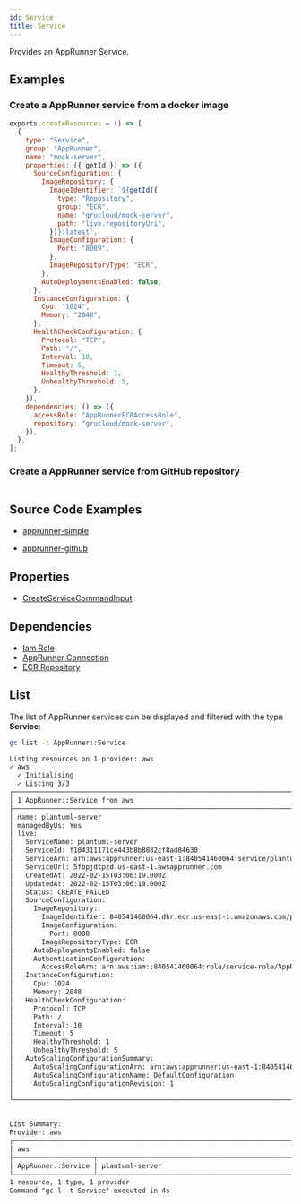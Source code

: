 ```yaml
---
id: Service
title: Service
---
```


Provides an AppRunner Service.

## Examples

### Create a AppRunner service from a docker image

```js
exports.createResources = () => [
  {
    type: "Service",
    group: "AppRunner",
    name: "mock-server",
    properties: ({ getId }) => ({
      SourceConfiguration: {
        ImageRepository: {
          ImageIdentifier: `${getId({
            type: "Repository",
            group: "ECR",
            name: "grucloud/mock-server",
            path: "live.repositoryUri",
          })}:latest`,
          ImageConfiguration: {
            Port: "8089",
          },
          ImageRepositoryType: "ECR",
        },
        AutoDeploymentsEnabled: false,
      },
      InstanceConfiguration: {
        Cpu: "1024",
        Memory: "2048",
      },
      HealthCheckConfiguration: {
        Protocol: "TCP",
        Path: "/",
        Interval: 10,
        Timeout: 5,
        HealthyThreshold: 1,
        UnhealthyThreshold: 5,
      },
    }),
    dependencies: () => ({
      accessRole: "AppRunnerECRAccessRole",
      repository: "grucloud/mock-server",
    }),
  },
];
```

### Create a AppRunner service from GitHub repository

```js

```

## Source Code Examples

- [apprunner-simple](https://github.com/grucloud/grucloud/blob/main/examples/aws/AppRunner/apprunner-simple/resources.js)

- [apprunner-github](https://github.com/grucloud/grucloud/blob/main/examples/aws/AppRunner/apprunner-github/resources.js)

## Properties

- [CreateServiceCommandInput](https://docs.aws.amazon.com/AWSJavaScriptSDK/v3/latest/clients/client-apprunner/interfaces/createservicecommandinput.html)

## Dependencies

- [Iam Role](../IAM/Role.md)
- [AppRunner Connection](./Connection.md)
- [ECR Repository](../ECR/Repository.md)

## List

The list of AppRunner services can be displayed and filtered with the type **Service**:

```sh
gc list -t AppRunner::Service
```

```txt
Listing resources on 1 provider: aws
✓ aws
  ✓ Initialising
  ✓ Listing 3/3
┌──────────────────────────────────────────────────────────────────────────┐
│ 1 AppRunner::Service from aws                                            │
├──────────────────────────────────────────────────────────────────────────┤
│ name: plantuml-server                                                    │
│ managedByUs: Yes                                                         │
│ live:                                                                    │
│   ServiceName: plantuml-server                                           │
│   ServiceId: f104311171ce443b8b8882cf8ad84630                            │
│   ServiceArn: arn:aws:apprunner:us-east-1:840541460064:service/plantuml… │
│   ServiceUrl: 5fbpjdtpzd.us-east-1.awsapprunner.com                      │
│   CreatedAt: 2022-02-15T03:06:19.000Z                                    │
│   UpdatedAt: 2022-02-15T03:06:19.000Z                                    │
│   Status: CREATE_FAILED                                                  │
│   SourceConfiguration:                                                   │
│     ImageRepository:                                                     │
│       ImageIdentifier: 840541460064.dkr.ecr.us-east-1.amazonaws.com/pla… │
│       ImageConfiguration:                                                │
│         Port: 8080                                                       │
│       ImageRepositoryType: ECR                                           │
│     AutoDeploymentsEnabled: false                                        │
│     AuthenticationConfiguration:                                         │
│       AccessRoleArn: arn:aws:iam::840541460064:role/service-role/AppRun… │
│   InstanceConfiguration:                                                 │
│     Cpu: 1024                                                            │
│     Memory: 2048                                                         │
│   HealthCheckConfiguration:                                              │
│     Protocol: TCP                                                        │
│     Path: /                                                              │
│     Interval: 10                                                         │
│     Timeout: 5                                                           │
│     HealthyThreshold: 1                                                  │
│     UnhealthyThreshold: 5                                                │
│   AutoScalingConfigurationSummary:                                       │
│     AutoScalingConfigurationArn: arn:aws:apprunner:us-east-1:8405414600… │
│     AutoScalingConfigurationName: DefaultConfiguration                   │
│     AutoScalingConfigurationRevision: 1                                  │
│                                                                          │
└──────────────────────────────────────────────────────────────────────────┘


List Summary:
Provider: aws
┌─────────────────────────────────────────────────────────────────────────┐
│ aws                                                                     │
├────────────────────┬────────────────────────────────────────────────────┤
│ AppRunner::Service │ plantuml-server                                    │
└────────────────────┴────────────────────────────────────────────────────┘
1 resource, 1 type, 1 provider
Command "gc l -t Service" executed in 4s

```
